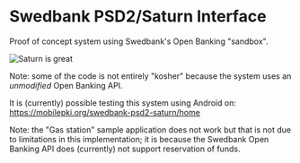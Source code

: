 # Swedbank PSD2/Saturn Interface

Proof of concept system using Swedbank's Open Banking "sandbox".

![Saturn is great](https://cyberphone.github.io/doc/saturn/saturn-openbanking.png)

Note: some of the code is not entirely "kosher" because the system uses an *unmodified* Open Banking API.

It is (currently) possible testing this system using Android on: https://mobilepki.org/swedbank-psd2-saturn/home

Note: the "Gas station" sample application does not work but that is not due to limitations in this
implementation; it is because the Swedbank Open Banking API does (currently) not support reservation of funds.
